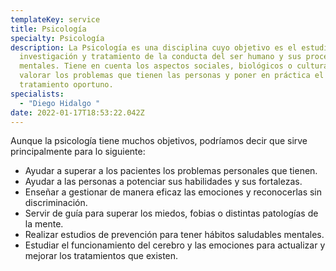 ```yaml
---
templateKey: service
title: Psicología
specialty: Psicología
description: La Psicología es una disciplina cuyo objetivo es el estudio,
  investigación y tratamiento de la conducta del ser humano y sus procesos
  mentales. Tiene en cuenta los aspectos sociales, biológicos o culturales para
  valorar los problemas que tienen las personas y poner en práctica el
  tratamiento oportuno.
specialists:
  - "Diego Hidalgo "
date: 2022-01-17T18:53:22.042Z
---
```

<!--StartFragment-->

Aunque la psicología tiene muchos objetivos, podríamos decir que sirve principalmente para lo siguiente:

* Ayudar a superar a los pacientes los problemas personales que tienen.
* Ayudar a las personas a potenciar sus habilidades y sus fortalezas.
* Enseñar a gestionar de manera eficaz las emociones y reconocerlas sin discriminación.
* Servir de guía para superar los miedos, fobias o distintas patologías de la mente.
* Realizar estudios de prevención para tener hábitos saludables mentales.
* Estudiar el funcionamiento del cerebro y las emociones para actualizar y mejorar los tratamientos que existen.

<!--EndFragment-->